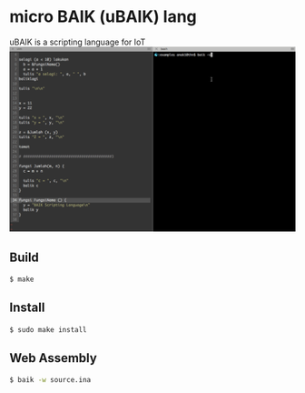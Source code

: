 # micro BAIK (uBAIK) lang
uBAIK is a scripting language for IoT
![baik](baik.gif)

## Build

```bash
$ make
```

## Install

```bash
$ sudo make install
```

## Web Assembly
```bash
$ baik -w source.ina
```
